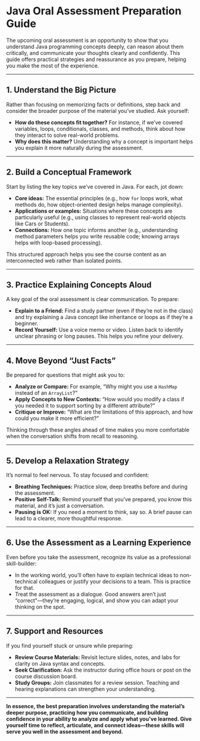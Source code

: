 # Java Oral Assessment Preparation Guide

The upcoming oral assessment is an opportunity to show that you understand Java programming concepts deeply, can reason about them critically, and communicate your thoughts clearly and confidently. This guide offers practical strategies and reassurance as you prepare, helping you make the most of the experience.

---

## 1. Understand the Big Picture

Rather than focusing on memorizing facts or definitions, step back and consider the broader purpose of the material you’ve studied. Ask yourself:  
- **How do these concepts fit together?** For instance, if we’ve covered variables, loops, conditionals, classes, and methods, think about how they interact to solve real-world problems.  
- **Why does this matter?** Understanding why a concept is important helps you explain it more naturally during the assessment.

---

## 2. Build a Conceptual Framework

Start by listing the key topics we’ve covered in Java. For each, jot down:  
- **Core ideas:** The essential principles (e.g., how `for` loops work, what methods do, how object-oriented design helps manage complexity).  
- **Applications or examples:** Situations where these concepts are particularly useful (e.g., using classes to represent real-world objects like Cars or Students).  
- **Connections:** How one topic informs another (e.g., understanding method parameters helps you write reusable code; knowing arrays helps with loop-based processing).

This structured approach helps you see the course content as an interconnected web rather than isolated points.

---

## 3. Practice Explaining Concepts Aloud

A key goal of the oral assessment is clear communication. To prepare:  
- **Explain to a Friend:** Find a study partner (even if they’re not in the class) and try explaining a Java concept like inheritance or loops as if they’re a beginner.  
- **Record Yourself:** Use a voice memo or video. Listen back to identify unclear phrasing or long pauses. This helps you refine your delivery.

---

## 4. Move Beyond “Just Facts”

Be prepared for questions that might ask you to:  
- **Analyze or Compare:** For example, “Why might you use a `HashMap` instead of an `ArrayList`?”  
- **Apply Concepts to New Contexts:** “How would you modify a class if you needed it to support sorting by a different attribute?”  
- **Critique or Improve:** “What are the limitations of this approach, and how could you make it more efficient?”

Thinking through these angles ahead of time makes you more comfortable when the conversation shifts from recall to reasoning.

---

## 5. Develop a Relaxation Strategy

It’s normal to feel nervous. To stay focused and confident:  
- **Breathing Techniques:** Practice slow, deep breaths before and during the assessment.  
- **Positive Self-Talk:** Remind yourself that you’ve prepared, you know this material, and it’s just a conversation.  
- **Pausing is OK:** If you need a moment to think, say so. A brief pause can lead to a clearer, more thoughtful response.

---

## 6. Use the Assessment as a Learning Experience

Even before you take the assessment, recognize its value as a professional skill-builder:  
- In the working world, you’ll often have to explain technical ideas to non-technical colleagues or justify your decisions to a team. This is practice for that.  
- Treat the assessment as a dialogue. Good answers aren’t just “correct"—they’re engaging, logical, and show you can adapt your thinking on the spot.

---

## 7. Support and Resources

If you find yourself stuck or unsure while preparing:  
- **Review Course Materials:** Revisit lecture slides, notes, and labs for clarity on Java syntax and concepts.  
- **Seek Clarification:** Ask the instructor during office hours or post on the course discussion board.  
- **Study Groups:** Join classmates for a review session. Teaching and hearing explanations can strengthen your understanding.

---

**In essence, the best preparation involves understanding the material’s deeper purpose, practicing how you communicate, and building confidence in your ability to analyze and apply what you’ve learned. Give yourself time to reflect, articulate, and connect ideas—these skills will serve you well in the assessment and beyond.**